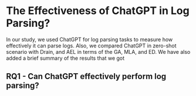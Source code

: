 # The Effectiveness of ChatGPT in Log Parsing?
In our study, we used ChatGPT for log parsing tasks to measure how effectively it can parse logs. Also, we compared ChatGPT in zero-shot scenario with Drain, and AEL in terms of the GA, MLA, and ED. We have also added a brief summary of the results that we got

## RQ1 - Can ChatGPT effectively perform log parsing?
